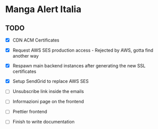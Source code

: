 # Manga Alert Italia


## TODO

- [x] CDN ACM Certificates
- [x] Request AWS SES production access - Rejected by AWS, gotta find another way
- [x] Respawn main backend instances after generating the new SSL certificates
- [x] Setup SendGrid to replace AWS SES
- [ ] Unsubscribe link inside the emails
- [ ] Informazioni page on the frontend
- [ ] Prettier frontend
- [ ] Finish to write documentation


